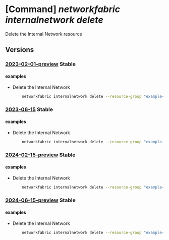 # [Command] _networkfabric internalnetwork delete_

Delete the Internal Network resource

## Versions

### [2023-02-01-preview](/Resources/mgmt-plane/L3N1YnNjcmlwdGlvbnMve30vcmVzb3VyY2Vncm91cHMve30vcHJvdmlkZXJzL21pY3Jvc29mdC5tYW5hZ2VkbmV0d29ya2ZhYnJpYy9sM2lzb2xhdGlvbmRvbWFpbnMve30vaW50ZXJuYWxuZXR3b3Jrcy97fQ==/2023-02-01-preview.xml) **Stable**

<!-- mgmt-plane /subscriptions/{}/resourcegroups/{}/providers/microsoft.managednetworkfabric/l3isolationdomains/{}/internalnetworks/{} 2023-02-01-preview -->

#### examples

- Delete the Internal Network
    ```bash
        networkfabric internalnetwork delete --resource-group "example-rg" --l3domain "example-l3domain" --resource-name "example-internalnetwork"
    ```

### [2023-06-15](/Resources/mgmt-plane/L3N1YnNjcmlwdGlvbnMve30vcmVzb3VyY2Vncm91cHMve30vcHJvdmlkZXJzL21pY3Jvc29mdC5tYW5hZ2VkbmV0d29ya2ZhYnJpYy9sM2lzb2xhdGlvbmRvbWFpbnMve30vaW50ZXJuYWxuZXR3b3Jrcy97fQ==/2023-06-15.xml) **Stable**

<!-- mgmt-plane /subscriptions/{}/resourcegroups/{}/providers/microsoft.managednetworkfabric/l3isolationdomains/{}/internalnetworks/{} 2023-06-15 -->

#### examples

- Delete the Internal Network
    ```bash
        networkfabric internalnetwork delete --resource-group "example-rg" --l3domain "example-l3domain" --resource-name "example-internalnetwork"
    ```

### [2024-02-15-preview](/Resources/mgmt-plane/L3N1YnNjcmlwdGlvbnMve30vcmVzb3VyY2Vncm91cHMve30vcHJvdmlkZXJzL21pY3Jvc29mdC5tYW5hZ2VkbmV0d29ya2ZhYnJpYy9sM2lzb2xhdGlvbmRvbWFpbnMve30vaW50ZXJuYWxuZXR3b3Jrcy97fQ==/2024-02-15-preview.xml) **Stable**

<!-- mgmt-plane /subscriptions/{}/resourcegroups/{}/providers/microsoft.managednetworkfabric/l3isolationdomains/{}/internalnetworks/{} 2024-02-15-preview -->

#### examples

- Delete the Internal Network
    ```bash
        networkfabric internalnetwork delete --resource-group "example-rg" --l3domain "example-l3domain" --resource-name "example-internalnetwork"
    ```

### [2024-06-15-preview](/Resources/mgmt-plane/L3N1YnNjcmlwdGlvbnMve30vcmVzb3VyY2Vncm91cHMve30vcHJvdmlkZXJzL21pY3Jvc29mdC5tYW5hZ2VkbmV0d29ya2ZhYnJpYy9sM2lzb2xhdGlvbmRvbWFpbnMve30vaW50ZXJuYWxuZXR3b3Jrcy97fQ==/2024-06-15-preview.xml) **Stable**

<!-- mgmt-plane /subscriptions/{}/resourcegroups/{}/providers/microsoft.managednetworkfabric/l3isolationdomains/{}/internalnetworks/{} 2024-06-15-preview -->

#### examples

- Delete the Internal Network
    ```bash
        networkfabric internalnetwork delete --resource-group "example-rg" --l3domain "example-l3domain" --resource-name "example-internalnetwork"
    ```
